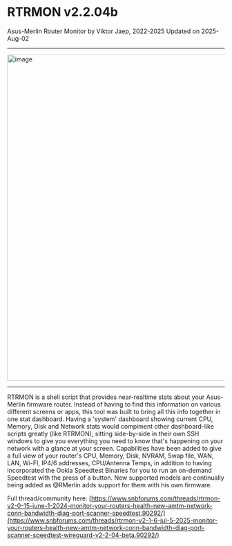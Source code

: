 # RTRMON v2.2.04b
Asus-Merlin Router Monitor by Viktor Jaep, 2022-2025
Updated on 2025-Aug-02

---

<img width="1015" height="756" alt="image" src="https://github.com/user-attachments/assets/cee4cc02-ea24-44d4-a799-69f42359295a" />

---

RTRMON is a shell script that provides near-realtime stats about your Asus-Merlin firmware router. Instead of having to find this information on various different screens or apps, this tool was built to bring all this info together in one stat dashboard.  Having a 'system' dashboard showing current CPU, Memory, Disk and Network stats would compiment other dashboard-like scripts greatly (like RTRMON), sitting side-by-side in their own SSH windows to give you everything you need to know that's happening on your network with a glance at your screen. Capabilities have been added to give a full view of your router's CPU, Memory, Disk, NVRAM, Swap file, WAN, LAN, Wi-FI, IP4/6 addresses, CPU/Antenna Temps, in addition to having incorporated the Ookla Speedtest Binaries for you to run an on-demand Speedtest with the press of a button. New supported models are continually being added as @RMerlin adds support for them with his own firmware.

Full thread/community here: [https://www.snbforums.com/threads/rtrmon-v2-0-15-june-1-2024-monitor-your-routers-health-new-amtm-network-conn-bandwidth-diag-port-scanner-speedtest.90292/](https://www.snbforums.com/threads/rtrmon-v2-1-6-jul-5-2025-monitor-your-routers-health-new-amtm-network-conn-bandwidth-diag-port-scanner-speedtest-wireguard-v2-2-04-beta.90292/)
